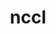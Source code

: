 ---
title: "nccl"
layout: cache
categories: [package, develop]
meta: {"compilers": ["gcc@13.2.0", "gcc@9.4.0"], "num_specs": 70, "num_specs_by_stack": {"e4s-power": 1, "ml-linux-aarch64-cuda": 34, "ml-linux-x86_64-cuda": 35, "root": 70}, "oss": ["ubuntu20.04", "ubuntu24.04"], "platforms": ["linux"], "stacks": ["e4s-power", "ml-linux-aarch64-cuda", "ml-linux-x86_64-cuda", "root"], "targets": ["aarch64", "ppc64le", "x86_64_v3"], "versions": ["2.23.4-1"]}
spec_details: [{"compiler": "gcc@13.2.0", "hash": "2v7ip5e2gobtvp4jldw6ih6o7swwskl7", "os": "ubuntu24.04", "platform": "linux", "size": "-", "stacks": ["ml-linux-aarch64-cuda", "root"], "target": "aarch64", "variants": ["build_system=makefile", "+cuda", "cuda_arch:=80"], "versions": ["2.23.4-1"]}, {"compiler": "gcc@13.2.0", "hash": "3a3bd5xcra7hyjyf5vaevxps5pjmi4pu", "os": "ubuntu24.04", "platform": "linux", "size": "-", "stacks": ["ml-linux-x86_64-cuda", "root"], "target": "x86_64_v3", "variants": ["build_system=makefile", "+cuda", "cuda_arch:=80"], "versions": ["2.23.4-1"]}, {"compiler": "gcc@13.2.0", "hash": "3j7nh54gmswn54yg4ywbmp54lgckxc5s", "os": "ubuntu24.04", "platform": "linux", "size": "-", "stacks": ["ml-linux-aarch64-cuda", "root"], "target": "aarch64", "variants": ["build_system=makefile", "+cuda", "cuda_arch:=80"], "versions": ["2.23.4-1"]}, {"compiler": "gcc@13.2.0", "hash": "3vljgve335ir33xtkdwnpx6hevqfzbwk", "os": "ubuntu24.04", "platform": "linux", "size": "-", "stacks": ["ml-linux-aarch64-cuda", "root"], "target": "aarch64", "variants": ["build_system=makefile", "+cuda", "cuda_arch:=80"], "versions": ["2.23.4-1"]}, {"compiler": "gcc@13.2.0", "hash": "3yw4cjibwqne4c6unwu5dj76ym6ucubj", "os": "ubuntu24.04", "platform": "linux", "size": "-", "stacks": ["ml-linux-x86_64-cuda", "root"], "target": "x86_64_v3", "variants": ["build_system=makefile", "+cuda", "cuda_arch:=80"], "versions": ["2.23.4-1"]}, {"compiler": "gcc@13.2.0", "hash": "4wptxaxrjz6ja66gummcshtydo5glumi", "os": "ubuntu24.04", "platform": "linux", "size": "-", "stacks": ["ml-linux-aarch64-cuda", "root"], "target": "aarch64", "variants": ["build_system=makefile", "+cuda", "cuda_arch:=80"], "versions": ["2.23.4-1"]}, {"compiler": "gcc@13.2.0", "hash": "546a3a62bgf5geghz3k37zajpkpimkra", "os": "ubuntu24.04", "platform": "linux", "size": "-", "stacks": ["ml-linux-x86_64-cuda", "root"], "target": "x86_64_v3", "variants": ["build_system=makefile", "+cuda", "cuda_arch:=80"], "versions": ["2.23.4-1"]}, {"compiler": "gcc@13.2.0", "hash": "5be4o5aunw6nz3dms5pplmnbmpr2t5q6", "os": "ubuntu24.04", "platform": "linux", "size": "-", "stacks": ["ml-linux-x86_64-cuda", "root"], "target": "x86_64_v3", "variants": ["build_system=makefile", "+cuda", "cuda_arch:=80"], "versions": ["2.23.4-1"]}, {"compiler": "gcc@13.2.0", "hash": "5fi6qcqhhi3slhc72tze2d3te5kvw3wj", "os": "ubuntu24.04", "platform": "linux", "size": "-", "stacks": ["ml-linux-aarch64-cuda", "root"], "target": "aarch64", "variants": ["build_system=makefile", "+cuda", "cuda_arch:=80"], "versions": ["2.23.4-1"]}, {"compiler": "gcc@13.2.0", "hash": "6ciyejraqjkyre3y5eei375dylfvtjgq", "os": "ubuntu24.04", "platform": "linux", "size": "-", "stacks": ["ml-linux-aarch64-cuda", "root"], "target": "aarch64", "variants": ["build_system=makefile", "+cuda", "cuda_arch:=80"], "versions": ["2.23.4-1"]}, {"compiler": "gcc@13.2.0", "hash": "6zrwkszaalq4pmh4fvu6g2h3au6k2qgq", "os": "ubuntu24.04", "platform": "linux", "size": "-", "stacks": ["ml-linux-aarch64-cuda", "root"], "target": "aarch64", "variants": ["build_system=makefile", "+cuda", "cuda_arch:=80"], "versions": ["2.23.4-1"]}, {"compiler": "gcc@13.2.0", "hash": "735e5e3wg7lwtsyh3gbpotsoivdi4dzw", "os": "ubuntu24.04", "platform": "linux", "size": "-", "stacks": ["ml-linux-x86_64-cuda", "root"], "target": "x86_64_v3", "variants": ["build_system=makefile", "+cuda", "cuda_arch:=80"], "versions": ["2.23.4-1"]}, {"compiler": "gcc@13.2.0", "hash": "arrukeinqwg7z7un3hryi45pxseq567u", "os": "ubuntu24.04", "platform": "linux", "size": "-", "stacks": ["ml-linux-x86_64-cuda", "root"], "target": "x86_64_v3", "variants": ["build_system=makefile", "+cuda", "cuda_arch:=80"], "versions": ["2.23.4-1"]}, {"compiler": "gcc@13.2.0", "hash": "blis66uzn5egaiykojdmyyvjxphqmqsm", "os": "ubuntu24.04", "platform": "linux", "size": "-", "stacks": ["ml-linux-x86_64-cuda", "root"], "target": "x86_64_v3", "variants": ["build_system=makefile", "+cuda", "cuda_arch:=80"], "versions": ["2.23.4-1"]}, {"compiler": "gcc@13.2.0", "hash": "c2uinu2tdp4ok235tcp3znfbomi4mss2", "os": "ubuntu24.04", "platform": "linux", "size": "-", "stacks": ["ml-linux-x86_64-cuda", "root"], "target": "x86_64_v3", "variants": ["build_system=makefile", "+cuda", "cuda_arch:=80"], "versions": ["2.23.4-1"]}, {"compiler": "gcc@13.2.0", "hash": "d3mixliwia3vw4lwtln5u7orruy2ou2c", "os": "ubuntu24.04", "platform": "linux", "size": "-", "stacks": ["ml-linux-aarch64-cuda", "root"], "target": "aarch64", "variants": ["build_system=makefile", "+cuda", "cuda_arch:=80"], "versions": ["2.23.4-1"]}, {"compiler": "gcc@13.2.0", "hash": "dhpq6gehdoielvgcdi6d4f24d3v5d3a7", "os": "ubuntu24.04", "platform": "linux", "size": "-", "stacks": ["ml-linux-aarch64-cuda", "root"], "target": "aarch64", "variants": ["build_system=makefile", "+cuda", "cuda_arch:=80"], "versions": ["2.23.4-1"]}, {"compiler": "gcc@13.2.0", "hash": "dunigbccf3hb2uqqsfz7ygvajpwb2q5n", "os": "ubuntu24.04", "platform": "linux", "size": "-", "stacks": ["ml-linux-x86_64-cuda", "root"], "target": "x86_64_v3", "variants": ["build_system=makefile", "+cuda", "cuda_arch:=80"], "versions": ["2.23.4-1"]}, {"compiler": "gcc@13.2.0", "hash": "ex5g5tu5zcp2lgeye72caj4jr3dhreab", "os": "ubuntu24.04", "platform": "linux", "size": "-", "stacks": ["ml-linux-x86_64-cuda", "root"], "target": "x86_64_v3", "variants": ["build_system=makefile", "+cuda", "cuda_arch:=80"], "versions": ["2.23.4-1"]}, {"compiler": "gcc@13.2.0", "hash": "gntv4jggjyow2fonhgi77tphwhnttcw5", "os": "ubuntu24.04", "platform": "linux", "size": "-", "stacks": ["ml-linux-aarch64-cuda", "root"], "target": "aarch64", "variants": ["build_system=makefile", "+cuda", "cuda_arch:=80"], "versions": ["2.23.4-1"]}, {"compiler": "gcc@13.2.0", "hash": "h6vbc2mgkckgd6w3qkeefffuot2pc2oe", "os": "ubuntu24.04", "platform": "linux", "size": "-", "stacks": ["ml-linux-aarch64-cuda", "root"], "target": "aarch64", "variants": ["build_system=makefile", "+cuda", "cuda_arch:=80"], "versions": ["2.23.4-1"]}, {"compiler": "gcc@13.2.0", "hash": "hbrpnblar6oxhju4zvayvefffq2kr2ki", "os": "ubuntu24.04", "platform": "linux", "size": "-", "stacks": ["ml-linux-x86_64-cuda", "root"], "target": "x86_64_v3", "variants": ["build_system=makefile", "+cuda", "cuda_arch:=80"], "versions": ["2.23.4-1"]}, {"compiler": "gcc@13.2.0", "hash": "hivswk7pcee23vtzc7pcwbj7jtlk3xru", "os": "ubuntu24.04", "platform": "linux", "size": "-", "stacks": ["ml-linux-aarch64-cuda", "root"], "target": "aarch64", "variants": ["build_system=makefile", "+cuda", "cuda_arch:=80"], "versions": ["2.23.4-1"]}, {"compiler": "gcc@13.2.0", "hash": "igeifpymnpia2la52cbcbhn2tcolnfge", "os": "ubuntu24.04", "platform": "linux", "size": "-", "stacks": ["ml-linux-aarch64-cuda", "root"], "target": "aarch64", "variants": ["build_system=makefile", "+cuda", "cuda_arch:=80"], "versions": ["2.23.4-1"]}, {"compiler": "gcc@13.2.0", "hash": "jnklokpkpt53mlmfa6thddyivbkqfe5p", "os": "ubuntu24.04", "platform": "linux", "size": "-", "stacks": ["ml-linux-x86_64-cuda", "root"], "target": "x86_64_v3", "variants": ["build_system=makefile", "+cuda", "cuda_arch:=80"], "versions": ["2.23.4-1"]}, {"compiler": "gcc@13.2.0", "hash": "k7phr46peeqqk5ppmphlwui7ryuox4nk", "os": "ubuntu24.04", "platform": "linux", "size": "-", "stacks": ["ml-linux-aarch64-cuda", "root"], "target": "aarch64", "variants": ["build_system=makefile", "+cuda", "cuda_arch:=80"], "versions": ["2.23.4-1"]}, {"compiler": "gcc@13.2.0", "hash": "kacprdqtfvodtnzmqt37wxczha6atqye", "os": "ubuntu24.04", "platform": "linux", "size": "-", "stacks": ["ml-linux-x86_64-cuda", "root"], "target": "x86_64_v3", "variants": ["build_system=makefile", "+cuda", "cuda_arch:=80"], "versions": ["2.23.4-1"]}, {"compiler": "gcc@13.2.0", "hash": "khrqxjaofkjkdzgcxbxnybnkvpvr7l3o", "os": "ubuntu24.04", "platform": "linux", "size": "-", "stacks": ["ml-linux-x86_64-cuda", "root"], "target": "x86_64_v3", "variants": ["build_system=makefile", "+cuda", "cuda_arch:=80"], "versions": ["2.23.4-1"]}, {"compiler": "gcc@13.2.0", "hash": "kiqeiquxwfzdtwro7aiehszh3ix67ez7", "os": "ubuntu24.04", "platform": "linux", "size": "-", "stacks": ["ml-linux-aarch64-cuda", "root"], "target": "aarch64", "variants": ["build_system=makefile", "+cuda", "cuda_arch:=80"], "versions": ["2.23.4-1"]}, {"compiler": "gcc@13.2.0", "hash": "ks4rfexoc6winodomh5almq7b64uo6u2", "os": "ubuntu24.04", "platform": "linux", "size": "-", "stacks": ["ml-linux-x86_64-cuda", "root"], "target": "x86_64_v3", "variants": ["build_system=makefile", "+cuda", "cuda_arch:=80"], "versions": ["2.23.4-1"]}, {"compiler": "gcc@13.2.0", "hash": "lj755talhhoiwfaneuoyfqn3gwfnjxhj", "os": "ubuntu24.04", "platform": "linux", "size": "-", "stacks": ["ml-linux-x86_64-cuda", "root"], "target": "x86_64_v3", "variants": ["build_system=makefile", "+cuda", "cuda_arch:=80"], "versions": ["2.23.4-1"]}, {"compiler": "gcc@13.2.0", "hash": "m63l7gitnwtm2qvysb6xmvixlfdybwbf", "os": "ubuntu24.04", "platform": "linux", "size": "-", "stacks": ["ml-linux-x86_64-cuda", "root"], "target": "x86_64_v3", "variants": ["build_system=makefile", "+cuda", "cuda_arch:=80"], "versions": ["2.23.4-1"]}, {"compiler": "gcc@13.2.0", "hash": "m7t7ckh7cutcyrt5gxvgzrlfi45c5xm6", "os": "ubuntu24.04", "platform": "linux", "size": "-", "stacks": ["ml-linux-x86_64-cuda", "root"], "target": "x86_64_v3", "variants": ["build_system=makefile", "+cuda", "cuda_arch:=80"], "versions": ["2.23.4-1"]}, {"compiler": "gcc@13.2.0", "hash": "mnucexevjihme26slk4byzrpwg672mwh", "os": "ubuntu24.04", "platform": "linux", "size": "-", "stacks": ["ml-linux-aarch64-cuda", "root"], "target": "aarch64", "variants": ["build_system=makefile", "+cuda", "cuda_arch:=80"], "versions": ["2.23.4-1"]}, {"compiler": "gcc@13.2.0", "hash": "nldqbmbb7xzt3qwqeu6dlhnsiphjfzw4", "os": "ubuntu24.04", "platform": "linux", "size": "-", "stacks": ["ml-linux-x86_64-cuda", "root"], "target": "x86_64_v3", "variants": ["build_system=makefile", "+cuda", "cuda_arch:=80"], "versions": ["2.23.4-1"]}, {"compiler": "gcc@13.2.0", "hash": "nnauoyiotcilxnlrvyj7a3ye67f5f3y5", "os": "ubuntu24.04", "platform": "linux", "size": "-", "stacks": ["ml-linux-x86_64-cuda", "root"], "target": "x86_64_v3", "variants": ["build_system=makefile", "+cuda", "cuda_arch:=80"], "versions": ["2.23.4-1"]}, {"compiler": "gcc@13.2.0", "hash": "noayxq3nkpke4pjih36uz7iwvrzy3goh", "os": "ubuntu24.04", "platform": "linux", "size": "-", "stacks": ["ml-linux-x86_64-cuda", "root"], "target": "x86_64_v3", "variants": ["build_system=makefile", "+cuda", "cuda_arch:=80"], "versions": ["2.23.4-1"]}, {"compiler": "gcc@13.2.0", "hash": "oa2sgoc6prcly4y7ztbiyeuiu3o35nvt", "os": "ubuntu24.04", "platform": "linux", "size": "-", "stacks": ["ml-linux-aarch64-cuda", "root"], "target": "aarch64", "variants": ["build_system=makefile", "+cuda", "cuda_arch:=80"], "versions": ["2.23.4-1"]}, {"compiler": "gcc@13.2.0", "hash": "og5pqqcti3spz6zzce57xstxbzl3lupz", "os": "ubuntu24.04", "platform": "linux", "size": "-", "stacks": ["ml-linux-aarch64-cuda", "root"], "target": "aarch64", "variants": ["build_system=makefile", "+cuda", "cuda_arch:=80"], "versions": ["2.23.4-1"]}, {"compiler": "gcc@13.2.0", "hash": "op575konunotyp7hp5xgut4ac47lmxe2", "os": "ubuntu24.04", "platform": "linux", "size": "-", "stacks": ["ml-linux-aarch64-cuda", "root"], "target": "aarch64", "variants": ["build_system=makefile", "+cuda", "cuda_arch:=80"], "versions": ["2.23.4-1"]}, {"compiler": "gcc@13.2.0", "hash": "oqrevxaefzimk7g5jzvpd73v7bmamjux", "os": "ubuntu24.04", "platform": "linux", "size": "-", "stacks": ["ml-linux-x86_64-cuda", "root"], "target": "x86_64_v3", "variants": ["build_system=makefile", "+cuda", "cuda_arch:=80"], "versions": ["2.23.4-1"]}, {"compiler": "gcc@13.2.0", "hash": "ovadwkc4oupxtpt6ooncoejanp37apco", "os": "ubuntu24.04", "platform": "linux", "size": "-", "stacks": ["ml-linux-x86_64-cuda", "root"], "target": "x86_64_v3", "variants": ["build_system=makefile", "+cuda", "cuda_arch:=80"], "versions": ["2.23.4-1"]}, {"compiler": "gcc@13.2.0", "hash": "ovwdtdmxxz5hofj2mqyp3wmh6pskwlrf", "os": "ubuntu24.04", "platform": "linux", "size": "-", "stacks": ["ml-linux-x86_64-cuda", "root"], "target": "x86_64_v3", "variants": ["build_system=makefile", "+cuda", "cuda_arch:=80"], "versions": ["2.23.4-1"]}, {"compiler": "gcc@13.2.0", "hash": "pp34tk6lbm3leslo3n7aliyi5f5ett56", "os": "ubuntu24.04", "platform": "linux", "size": "-", "stacks": ["ml-linux-x86_64-cuda", "root"], "target": "x86_64_v3", "variants": ["build_system=makefile", "+cuda", "cuda_arch:=80"], "versions": ["2.23.4-1"]}, {"compiler": "gcc@13.2.0", "hash": "qkwshqtrrxjl6lysv5aksku3b7bstk5y", "os": "ubuntu24.04", "platform": "linux", "size": "-", "stacks": ["ml-linux-aarch64-cuda", "root"], "target": "aarch64", "variants": ["build_system=makefile", "+cuda", "cuda_arch:=80"], "versions": ["2.23.4-1"]}, {"compiler": "gcc@13.2.0", "hash": "qmt7uhj4rtki3m2tykjhcv5mwtam2pet", "os": "ubuntu24.04", "platform": "linux", "size": "-", "stacks": ["ml-linux-x86_64-cuda", "root"], "target": "x86_64_v3", "variants": ["build_system=makefile", "+cuda", "cuda_arch:=80"], "versions": ["2.23.4-1"]}, {"compiler": "gcc@13.2.0", "hash": "rtrckfdcndyqpqkd3qropdmycv4wgwki", "os": "ubuntu24.04", "platform": "linux", "size": "-", "stacks": ["ml-linux-aarch64-cuda", "root"], "target": "aarch64", "variants": ["build_system=makefile", "+cuda", "cuda_arch:=80"], "versions": ["2.23.4-1"]}, {"compiler": "gcc@13.2.0", "hash": "ru2on5j3zyebitoxyrqfwwj3ofxzltyi", "os": "ubuntu24.04", "platform": "linux", "size": "-", "stacks": ["ml-linux-x86_64-cuda", "root"], "target": "x86_64_v3", "variants": ["build_system=makefile", "+cuda", "cuda_arch:=80"], "versions": ["2.23.4-1"]}, {"compiler": "gcc@13.2.0", "hash": "rztyi7kbzzbih2w2cpogwxkxulol3xoe", "os": "ubuntu24.04", "platform": "linux", "size": "-", "stacks": ["ml-linux-x86_64-cuda", "root"], "target": "x86_64_v3", "variants": ["build_system=makefile", "+cuda", "cuda_arch:=80"], "versions": ["2.23.4-1"]}, {"compiler": "gcc@13.2.0", "hash": "s22asjzkbglcgd6mhcnbmxdoy4hib4h2", "os": "ubuntu24.04", "platform": "linux", "size": "-", "stacks": ["ml-linux-aarch64-cuda", "root"], "target": "aarch64", "variants": ["build_system=makefile", "+cuda", "cuda_arch:=80"], "versions": ["2.23.4-1"]}, {"compiler": "gcc@9.4.0", "hash": "sl5ncpd5gsbhclbih2qs76q5ky27lwx7", "os": "ubuntu20.04", "platform": "linux", "size": "-", "stacks": ["e4s-power", "root"], "target": "ppc64le", "variants": ["build_system=makefile", "+cuda", "cuda_arch:=70"], "versions": ["2.23.4-1"]}, {"compiler": "gcc@13.2.0", "hash": "ss34bz7ule4vkfc5p6cdkmvar44tcap5", "os": "ubuntu24.04", "platform": "linux", "size": "-", "stacks": ["ml-linux-x86_64-cuda", "root"], "target": "x86_64_v3", "variants": ["build_system=makefile", "+cuda", "cuda_arch:=80"], "versions": ["2.23.4-1"]}, {"compiler": "gcc@13.2.0", "hash": "td7d5fzkowhss3l6bva5xfjkdqtxqonb", "os": "ubuntu24.04", "platform": "linux", "size": "-", "stacks": ["ml-linux-aarch64-cuda", "root"], "target": "aarch64", "variants": ["build_system=makefile", "+cuda", "cuda_arch:=80"], "versions": ["2.23.4-1"]}, {"compiler": "gcc@13.2.0", "hash": "tqb3puzugsvmrre34rjzorwyhwtyxb3r", "os": "ubuntu24.04", "platform": "linux", "size": "-", "stacks": ["ml-linux-aarch64-cuda", "root"], "target": "aarch64", "variants": ["build_system=makefile", "+cuda", "cuda_arch:=80"], "versions": ["2.23.4-1"]}, {"compiler": "gcc@13.2.0", "hash": "u5qmwg2rk6hy6qdqpby7vubfn5s6nd6n", "os": "ubuntu24.04", "platform": "linux", "size": "-", "stacks": ["ml-linux-x86_64-cuda", "root"], "target": "x86_64_v3", "variants": ["build_system=makefile", "+cuda", "cuda_arch:=80"], "versions": ["2.23.4-1"]}, {"compiler": "gcc@13.2.0", "hash": "u7pe2xdcvk2j3rkyiqpbalumod5y5yp6", "os": "ubuntu24.04", "platform": "linux", "size": "-", "stacks": ["ml-linux-x86_64-cuda", "root"], "target": "x86_64_v3", "variants": ["build_system=makefile", "+cuda", "cuda_arch:=80"], "versions": ["2.23.4-1"]}, {"compiler": "gcc@13.2.0", "hash": "vgtm5ydgea2niwst75wxyjhkfsssqt65", "os": "ubuntu24.04", "platform": "linux", "size": "-", "stacks": ["ml-linux-aarch64-cuda", "root"], "target": "aarch64", "variants": ["build_system=makefile", "+cuda", "cuda_arch:=80"], "versions": ["2.23.4-1"]}, {"compiler": "gcc@13.2.0", "hash": "w7kb6j6246zv5dkcl6b3wcnzy3mqay4k", "os": "ubuntu24.04", "platform": "linux", "size": "-", "stacks": ["ml-linux-aarch64-cuda", "root"], "target": "aarch64", "variants": ["build_system=makefile", "+cuda", "cuda_arch:=80"], "versions": ["2.23.4-1"]}, {"compiler": "gcc@13.2.0", "hash": "wfoqgi6n5jfhkp52tc7atk3pjqrpugug", "os": "ubuntu24.04", "platform": "linux", "size": "-", "stacks": ["ml-linux-x86_64-cuda", "root"], "target": "x86_64_v3", "variants": ["build_system=makefile", "+cuda", "cuda_arch:=80"], "versions": ["2.23.4-1"]}, {"compiler": "gcc@13.2.0", "hash": "wuy5z7atrja5wjkfjumo4dkxc25qxswz", "os": "ubuntu24.04", "platform": "linux", "size": "-", "stacks": ["ml-linux-aarch64-cuda", "root"], "target": "aarch64", "variants": ["build_system=makefile", "+cuda", "cuda_arch:=80"], "versions": ["2.23.4-1"]}, {"compiler": "gcc@13.2.0", "hash": "xksty2hcbihtbf5gdz4kuww53irmcyza", "os": "ubuntu24.04", "platform": "linux", "size": "-", "stacks": ["ml-linux-aarch64-cuda", "root"], "target": "aarch64", "variants": ["build_system=makefile", "+cuda", "cuda_arch:=80"], "versions": ["2.23.4-1"]}, {"compiler": "gcc@13.2.0", "hash": "xtwnpgyb5gizsaugf6hqyczskuhfxyni", "os": "ubuntu24.04", "platform": "linux", "size": "-", "stacks": ["ml-linux-aarch64-cuda", "root"], "target": "aarch64", "variants": ["build_system=makefile", "+cuda", "cuda_arch:=80"], "versions": ["2.23.4-1"]}, {"compiler": "gcc@13.2.0", "hash": "xuzehxefr663uyvsrkekdy33t3uwgom5", "os": "ubuntu24.04", "platform": "linux", "size": "-", "stacks": ["ml-linux-aarch64-cuda", "root"], "target": "aarch64", "variants": ["build_system=makefile", "+cuda", "cuda_arch:=80"], "versions": ["2.23.4-1"]}, {"compiler": "gcc@13.2.0", "hash": "y3jt7fjlbbuyurldtndlvl2wak27a4z3", "os": "ubuntu24.04", "platform": "linux", "size": "-", "stacks": ["ml-linux-aarch64-cuda", "root"], "target": "aarch64", "variants": ["build_system=makefile", "+cuda", "cuda_arch:=80"], "versions": ["2.23.4-1"]}, {"compiler": "gcc@13.2.0", "hash": "yoiic4ltqnalmy5g4aq7yl7sw5adjn2z", "os": "ubuntu24.04", "platform": "linux", "size": "-", "stacks": ["ml-linux-aarch64-cuda", "root"], "target": "aarch64", "variants": ["build_system=makefile", "+cuda", "cuda_arch:=80"], "versions": ["2.23.4-1"]}, {"compiler": "gcc@13.2.0", "hash": "yqvmsg3jqeas4tpus3gxsjm5kror72to", "os": "ubuntu24.04", "platform": "linux", "size": "-", "stacks": ["ml-linux-x86_64-cuda", "root"], "target": "x86_64_v3", "variants": ["build_system=makefile", "+cuda", "cuda_arch:=80"], "versions": ["2.23.4-1"]}, {"compiler": "gcc@13.2.0", "hash": "yuouxyapk2oaswq7ebxwehjblev45mef", "os": "ubuntu24.04", "platform": "linux", "size": "-", "stacks": ["ml-linux-aarch64-cuda", "root"], "target": "aarch64", "variants": ["build_system=makefile", "+cuda", "cuda_arch:=80"], "versions": ["2.23.4-1"]}, {"compiler": "gcc@13.2.0", "hash": "yx4dpmqopva7fudd6arxr2mqiunq4dvf", "os": "ubuntu24.04", "platform": "linux", "size": "-", "stacks": ["ml-linux-x86_64-cuda", "root"], "target": "x86_64_v3", "variants": ["build_system=makefile", "+cuda", "cuda_arch:=80"], "versions": ["2.23.4-1"]}, {"compiler": "gcc@13.2.0", "hash": "yxn5vlpyssc7hbrfeepy2n7wq5gansvy", "os": "ubuntu24.04", "platform": "linux", "size": "-", "stacks": ["ml-linux-x86_64-cuda", "root"], "target": "x86_64_v3", "variants": ["build_system=makefile", "+cuda", "cuda_arch:=80"], "versions": ["2.23.4-1"]}, {"compiler": "gcc@13.2.0", "hash": "zioh7ty7x5hchzshcycs6h35cgm7vyj3", "os": "ubuntu24.04", "platform": "linux", "size": "-", "stacks": ["ml-linux-aarch64-cuda", "root"], "target": "aarch64", "variants": ["build_system=makefile", "+cuda", "cuda_arch:=80"], "versions": ["2.23.4-1"]}]
---